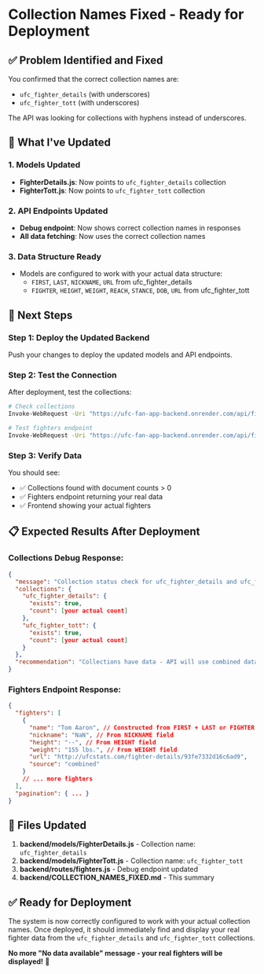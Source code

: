 # Collection Names Fixed - Ready for Deployment

## ✅ **Problem Identified and Fixed**

You confirmed that the correct collection names are:
- `ufc_fighter_details` (with underscores)
- `ufc_fighter_tott` (with underscores)

The API was looking for collections with hyphens instead of underscores.

## 🔧 **What I've Updated**

### **1. Models Updated**
- **FighterDetails.js**: Now points to `ufc_fighter_details` collection
- **FighterTott.js**: Now points to `ufc_fighter_tott` collection

### **2. API Endpoints Updated**
- **Debug endpoint**: Now shows correct collection names in responses
- **All data fetching**: Now uses the correct collection names

### **3. Data Structure Ready**
- Models are configured to work with your actual data structure:
  - `FIRST`, `LAST`, `NICKNAME`, `URL` from ufc_fighter_details
  - `FIGHTER`, `HEIGHT`, `WEIGHT`, `REACH`, `STANCE`, `DOB`, `URL` from ufc_fighter_tott

## 🚀 **Next Steps**

### **Step 1: Deploy the Updated Backend**
Push your changes to deploy the updated models and API endpoints.

### **Step 2: Test the Connection**
After deployment, test the collections:

```bash
# Check collections
Invoke-WebRequest -Uri "https://ufc-fan-app-backend.onrender.com/api/fighters/debug/collections" -Method GET

# Test fighters endpoint
Invoke-WebRequest -Uri "https://ufc-fan-app-backend.onrender.com/api/fighters" -Method GET
```

### **Step 3: Verify Data**
You should see:
- ✅ Collections found with document counts > 0
- ✅ Fighters endpoint returning your real data
- ✅ Frontend showing your actual fighters

## 📋 **Expected Results After Deployment**

### **Collections Debug Response:**
```json
{
  "message": "Collection status check for ufc_fighter_details and ufc_fighter_tott",
  "collections": {
    "ufc_fighter_details": {
      "exists": true,
      "count": [your actual count]
    },
    "ufc_fighter_tott": {
      "exists": true,
      "count": [your actual count]
    }
  },
  "recommendation": "Collections have data - API will use combined data"
}
```

### **Fighters Endpoint Response:**
```json
{
  "fighters": [
    {
      "name": "Tom Aaron", // Constructed from FIRST + LAST or FIGHTER
      "nickname": "NaN", // From NICKNAME field
      "height": "--", // From HEIGHT field
      "weight": "155 lbs.", // From WEIGHT field
      "url": "http://ufcstats.com/fighter-details/93fe7332d16c6ad9",
      "source": "combined"
    }
    // ... more fighters
  ],
  "pagination": { ... }
}
```

## 🎯 **Files Updated**

1. **backend/models/FighterDetails.js** - Collection name: `ufc_fighter_details`
2. **backend/models/FighterTott.js** - Collection name: `ufc_fighter_tott`
3. **backend/routes/fighters.js** - Debug endpoint updated
4. **backend/COLLECTION_NAMES_FIXED.md** - This summary

## ✅ **Ready for Deployment**

The system is now correctly configured to work with your actual collection names. Once deployed, it should immediately find and display your real fighter data from the `ufc_fighter_details` and `ufc_fighter_tott` collections.

**No more "No data available" message - your real fighters will be displayed!** 🥊
